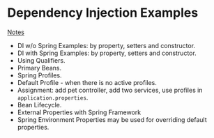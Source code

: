 # Dependency Injection Examples

[Notes](notes.md)

* DI w/o Spring Examples: by property, setters and constructor.
* DI with Spring Examples: by property, setters and constructor.
* Using Qualifiers.
* Primary Beans.
* Spring Profiles.
* Default Profile - when there is no active profiles.
* Assignment: add pet controller, add two services, use profiles in `application.properties`.
* Bean Lifecycle.
* External Properties with Spring Framework
* Spring Environment Properties may be used for overriding default properties.
